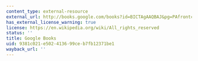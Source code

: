 ```yaml
---
content_type: external-resource
external_url: http://books.google.com/books?id=BICTAgAAQBAJ&pg=PAfrontcover
has_external_license_warning: true
license: https://en.wikipedia.org/wiki/All_rights_reserved
status: ''
title: Google Books
uid: 9381c021-e502-4136-99ce-b7fb12371be1
wayback_url: ''
---
```

